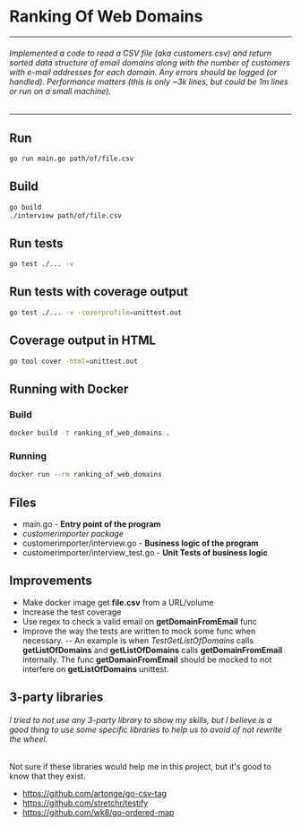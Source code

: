 # Ranking Of Web Domains

---

###### Implemented a code to read a CSV file (aka customers.csv) and return sorted data structure of email domains along with the number of customers with e-mail addresses for each domain.  Any errors should be logged (or handled). Performance matters (this is only ~3k lines, but *could* be 1m lines or run on a small machine).

---

## Run

```bash
go run main.go path/of/file.csv
```
## Build

```bash
go build
./interview path/of/file.csv
```
## Run tests

```bash
go test ./... -v
```
## Run tests with coverage output

```bash
go test ./... -v -coverprofile=unittest.out
```

## Coverage output  in HTML

```bash
go tool cover -html=unittest.out
```

## Running with Docker


### Build

```bash
docker build -t ranking_of_web_domains .
```
### Running
```bash
docker run --rm ranking_of_web_domains
```

## Files

- main.go - **Entry point of the program**
- *customerimporter package*
- customerimporter/interview.go - **Business logic of the program**
- customerimporter/interview_test.go - **Unit Tests of business logic**

## Improvements
- Make docker image get **file.csv** from a URL/volume
- Increase the test coverage
- Use regex to check a valid email on **getDomainFromEmail** func
- Improve the way the tests are written to mock some func when necessary.
-- An example is when *TestGetListOfDomains* calls **getListOfDomains** and **getListOfDomains** calls **getDomainFromEmail** internally. The func **getDomainFromEmail** should be mocked to not interfere on **getListOfDomains** unittest.

## 3-party libraries
###### I tried to not use any 3-party library to show my skills, but I believe is a good thing to use some specific libraries to help us to avoid of not rewrite the wheel.

Not sure if these libraries would help me in this project, but it's good to know that they exist.

- https://github.com/artonge/go-csv-tag
- https://github.com/stretchr/testify
- https://github.com/wk8/go-ordered-map

